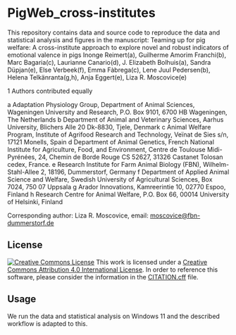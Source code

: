 # PigWeb_cross-institutes
This repository contains data and source code to reproduce the data and statistical analysis and figures in the manuscript:
Teaming up for pig welfare: A cross-institute approach to explore novel and robust indicators of emotional valence in pigs
Inonge Reimert(a), Guilherme Amorim Franchi(b), Marc Bagaria(c), Laurianne Canario(d), J. Elizabeth Bolhuis(a), Sandra Düpjan(e), 
Else Verbeek(f), Emma Fàbrega(c), Lene Juul Pedersen(b), Helena Telkänranta(g,h), Anja Eggert(e), Liza R. Moscovice(e)

1 Authors contributed equally

a Adaptation Physiology Group, Department of Animal Sciences, Wageningen University and Research, P.O. Box 9101, 6700 HB Wageningen, The Netherlands
b Department of Animal and Veterinary Sciences, Aarhus University, Blichers Alle 20
Dk-8830, Tjele, Denmark
c Animal Welfare Program, Institute of Agrifood Research and Technology, Veïnat de Sies s/n, 17121 Monells, Spain
d Department of Animal Genetics, French National Institute for Agriculture, Food, and Environment, Centre de Toulouse Midi-Pyrénées, 24, Chemin de Borde Rouge CS 52627, 31326 Castanet Tolosan cedex, France.
e Research Institute for Farm Animal Biology (FBN), Wilhelm-Stahl-Allee 2, 18196, Dummerstorf, Germany
f Department of Applied Animal Science and Welfare, Swedish University of Agricultural Sciences, Box 7024, 750 07 Uppsala
g Arador Innovations, Kamreerintie 10, 02770 Espoo, Finland
h Research Centre for Animal Welfare, P.O. Box 66, 00014 University of Helsinki, Finland

Corresponding author: Liza R. Moscovice, email: moscovice@fbn-dummerstorf.de


## License
[![Creative Commons License](https://i.creativecommons.org/l/by/4.0/88x31.png)](http://creativecommons.org/licenses/by/4.0/)
This work is licensed under a [Creative Commons Attribution 4.0 International License](http://creativecommons.org/licenses/by/4.0/).
In order to reference this software, please consider the information in the [CITATION.cff](CITATION.cff) file.

## Usage
We run the data and statistical analysis on Windows 11 and the described workflow is adapted to this.
